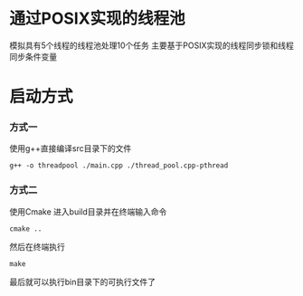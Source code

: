 # 通过POSIX实现的线程池
模拟具有5个线程的线程池处理10个任务
主要基于POSIX实现的线程同步锁和线程同步条件变量
# 启动方式
### 方式一
使用g++直接编译src目录下的文件

```g++ -o threadpool ./main.cpp ./thread_pool.cpp-pthread ```
### 方式二
使用Cmake 进入build目录并在终端输入命令 

```cmake ..```

然后在终端执行

```make ```

最后就可以执行bin目录下的可执行文件了